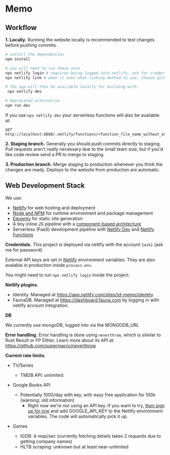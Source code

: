 # Memo

## Workflow

**1. Locally.** Running the website locally is recommended to test changes before pushing commits.

```bash
# install the dependencies
npm install

# you will need to run these once
npx netlify login # requires being logged into netlify, ask for credentials
npx netlify link # when it asks what linking method to use, choose github

# The app will then be available locally for building with
 npx netlify dev

# Deprecated alternative
npm run dev
```

If you use `npx netlify dev` your serverless functions will also be available at:

```
GET http://localhost:8888/.netlify/functions/<function_file_name_without_extension>
```

**2. Staging branch.** Generally you should push commits directly to staging. Pull requests aren't really necessary
due to the small team size, but if you'd like code review send a PR to merge to staging.

**3. Production branch.** Merge staging to production whenever you think the changes are ready. Deploys to
the website from production are automatic.

## Web Development Stack

We use:

- [Netlify](https://www.netlify.com) for web hosting and deployment
- [Node and NPM](https://nodejs.org) for runtime environment and package management
- [Eleventy](https://11ty.io) for static site generation
- A tiny inline JS pipeline with a [component-based architecture](https://medium.com/@dan.shapiro1210/understanding-component-based-architecture-3ff48ec0c238)
- Serverless (FaaS) development pipeline with [Netlify Dev](https://www.netlify.com/products/dev) and [Netlify Functions](https://www.netlify.com/products/functions)

**Credentials.**
This project is deployed via netlify with the account `{ask}` (ask me for password).

External API keys are set in [Netlify](https://app.netlify.com/sites/td-memo/settings/deploys#environment)
environment variables. They are also avaiable in production inside
`process.env`.

You might need to run `npx netlify login` inside the project.

**Netlify plugins.**

- Identity. Managed at https://app.netlify.com/sites/td-memo/identity
- FaunaDB. Managed at https://dashboard.fauna.com by logging in with netlify account integration.

**DB**

We currently use mongoDB, logged into via the MONGODB_URL

**Error handling.**
Error handling is done using `neverthrow`, which is similar to
Rust Result or FP Either. Learn more about its API at:
https://github.com/supermacro/neverthrow

**Current rate limits.**

- TV/Series

  - TMDB API: unlimited

- Google Books API

  - Potentially 1000/day with key, with easy free application for 100k (warning: old information)
    - Right now we're not using an API key. If you want to try, [then sign up for one](https://cloud.google.com/docs/authentication/api-keys?visit_id=637791358916015831-391700742&rd=1) and add GOOGLE_API_KEY to the Netlify environment variables. The code will automatically pick it up.

- Games
  - IGDB: 4 reqs/sec (currently fetching details takes 2 requests due to getting company names)
  - HLTB scraping: unknown but at least near-unlimited
